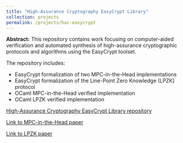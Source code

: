 ```yaml
---
title: "High-Assurance Cryptography EasyCrypt Library"
collection: projects
permalink: /projects/hac-easycrypt
---
```

**Abstract:** This repository contains work focusing on computer-aided verification and automated synthesis of high-assurance cryptographic protocols and algorithms using the EasyCrypt toolset.

The repository includes:
- EasyCrypt formalization of two MPC-in-the-Head implementations 
- EasyCrypt formalization of the Line-Point Zero Knowledge (LPZK) protocol
- OCaml MPC-in-the-Head verified implementation
- OCaml LPZK verified implementation

[High-Assurance Cryptography EasyCrypt Library repository](https://github.com/SRI-CSL/high-assurance-crypto)

[Link to MPC-in-the-Head paper](https://vm2p.github.io/publication/2021-11-18-paper-ccs21)

[Link to LPZK paper](https://vm2p.github.io/publication/2023-11-paper-ccs23)